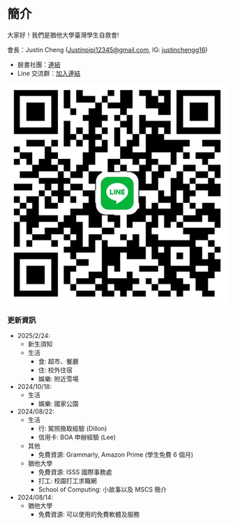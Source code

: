 # 簡介

大家好！我們是猶他大學臺灣學生自救會!

會長：Justin Cheng (Justinpipi12345@gmail.com, IG: [justinchengg16](https://www.instagram.com/justinchengg16))

- 臉書社團：[連結](https://www.facebook.com/share/g/1BQoXMR3pq/)
- Line 交流群：[加入連結](https://line.me/ti/g/Tm-Q_FeCom)

![Line QR code](utah_line.jpg)

### 更新資訊

- 2025/2/24:
  - 新生須知
  - 生活
    - 食: 超市、餐廳
    - 住: 校外住宿
    - 娛樂: 附近雪場
- 2024/10/18:
  - 生活
    - 娛樂: 國家公園
- 2024/08/22:
  - 生活
    - 行: 駕照換取經驗 (Dillon)
    - 信用卡: BOA 申辦經驗 (Lee)
  - 其他
    - 免費資源: Grammarly, Amazon Prime (學生免費 6 個月)
  - 猶他大學
    - 免費資源: ISSS 國際事務處
    - 打工: 校園打工求職網
    - School of Computing: 小故事以及 MSCS 簡介
- 2024/08/14:
  - 猶他大學
    - 免費資源: 可以使用的免費軟體及服務

